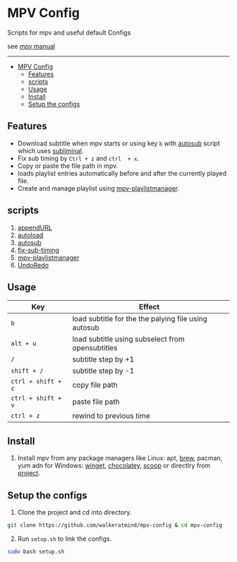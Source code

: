 # MPV Config

Scripts for mpv and useful default Configs

see [mpv manual](https://mpv.io/manual/master/)

---

- [MPV Config](#mpv-config)
  - [Features](#features)
  - [scripts](#scripts)
  - [Usage](#usage)
  - [Install](#install)
  - [Setup the configs](#setup-the-configs)

## Features

- Download subtitle when mpv starts or using key `b` with [autosub](https://github.com/davidde/mpv-autosub) script which uses [subliminal](https://github.com/Diaoul/subliminal).
- Fix sub timing by `Ctrl + z` and `ctrl  + x`.
- Copy or paste the file path in mpv.
- loads playlist entries automatically before and after the currently played file.
- Create and manage playlist using [mpv-playlistmanager](https://github.com/jonniek/mpv-playlistmanager).

## scripts
1. [appendURL](https://github.com/jonniek/mpv-scripts/blob/master/appendURL.lua)
2. [autoload](https://github.com/mpv-player/mpv/tree/master/TOOLS/lua)
3. [autosub](https://github.com/davidde/mpv-autosub)
4. [fix-sub-timing](https://github.com/walkeratmind/mpv-config/blob/master/scripts/fix-sub-timing.lua)
5. [mpv-playlistmanager](https://github.com/jonniek/mpv-playlistmanager)
6. [UndoRedo](https://github.com/Eisa01/mpv-scripts)
## Usage
| Key   | Effect  |
|---|---|
|  `b` |   load subtitle for the the palying file using autosub |
| `alt + u` | load subtitle using subselect from opensubtitles |
| `/`| subtitle step by +1 |
| `shift + /`| subtitle step by -1 |
| `ctrl + shift + c` | copy file path |
| `ctrl + shift + v` | paste file path |
| `ctrl + z` | rewind to previous time |
## Install

1. Install mpv from any package managers like Linux: apt, [brew](https://brew.sh/), pacman, yum adn for Windows: [winget](https://github.com/microsoft/winget-cli), [chocolatey](https://chocolatey.org/install), [scoop](https://scoop.sh/) or directlry from [project](https://mpv.io/installation/).

## Setup the configs

1. Clone the project and cd into directory.
```bash
git clone https://github.com/walkeratmind/mpv-config & cd mpv-config
```

2. Run `setup.sh` to link the configs.
```bash
sudo bash setup.sh
```
